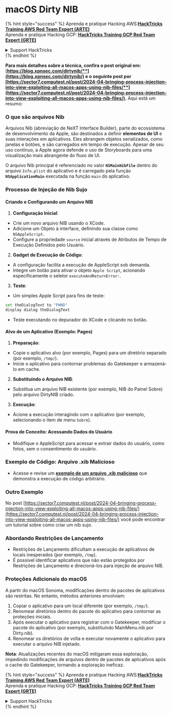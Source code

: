 # macOS Dirty NIB

{% hint style="success" %}
Aprenda e pratique Hacking AWS:<img src="../../../.gitbook/assets/arte.png" alt="" data-size="line">[**HackTricks Training AWS Red Team Expert (ARTE)**](https://training.hacktricks.xyz/courses/arte)<img src="../../../.gitbook/assets/arte.png" alt="" data-size="line">\
Aprenda e pratique Hacking GCP: <img src="../../../.gitbook/assets/grte.png" alt="" data-size="line">[**HackTricks Training GCP Red Team Expert (GRTE)**<img src="../../../.gitbook/assets/grte.png" alt="" data-size="line">](https://training.hacktricks.xyz/courses/grte)

<details>

<summary>Support HackTricks</summary>

* Confira os [**planos de assinatura**](https://github.com/sponsors/carlospolop)!
* **Junte-se ao** 💬 [**grupo do Discord**](https://discord.gg/hRep4RUj7f) ou ao [**grupo do telegram**](https://t.me/peass) ou **siga**-nos no **Twitter** 🐦 [**@hacktricks\_live**](https://twitter.com/hacktricks\_live)**.**
* **Compartilhe truques de hacking enviando PRs para o** [**HackTricks**](https://github.com/carlospolop/hacktricks) e [**HackTricks Cloud**](https://github.com/carlospolop/hacktricks-cloud) repositórios do github.

</details>
{% endhint %}

**Para mais detalhes sobre a técnica, confira o post original em:** [**https://blog.xpnsec.com/dirtynib/**](https://blog.xpnsec.com/dirtynib/) e o seguinte post por [**https://sector7.computest.nl/post/2024-04-bringing-process-injection-into-view-exploiting-all-macos-apps-using-nib-files/**](https://sector7.computest.nl/post/2024-04-bringing-process-injection-into-view-exploiting-all-macos-apps-using-nib-files/)**.** Aqui está um resumo:

### O que são arquivos Nib

Arquivos Nib (abreviação de NeXT Interface Builder), parte do ecossistema de desenvolvimento da Apple, são destinados a definir **elementos de UI** e suas interações em aplicativos. Eles abrangem objetos serializados, como janelas e botões, e são carregados em tempo de execução. Apesar de seu uso contínuo, a Apple agora defende o uso de Storyboards para uma visualização mais abrangente do fluxo de UI.

O arquivo Nib principal é referenciado no valor **`NSMainNibFile`** dentro do arquivo `Info.plist` do aplicativo e é carregado pela função **`NSApplicationMain`** executada na função `main` do aplicativo.

### Processo de Injeção de Nib Sujo

#### Criando e Configurando um Arquivo NIB

1. **Configuração Inicial**:
* Crie um novo arquivo NIB usando o XCode.
* Adicione um Objeto à interface, definindo sua classe como `NSAppleScript`.
* Configure a propriedade `source` inicial através de Atributos de Tempo de Execução Definidos pelo Usuário.
2. **Gadget de Execução de Código**:
* A configuração facilita a execução de AppleScript sob demanda.
* Integre um botão para ativar o objeto `Apple Script`, acionando especificamente o seletor `executeAndReturnError:`.
3. **Teste**:
* Um simples Apple Script para fins de teste:

```bash
set theDialogText to "PWND"
display dialog theDialogText
```
* Teste executando no depurador do XCode e clicando no botão.

#### Alvo de um Aplicativo (Exemplo: Pages)

1. **Preparação**:
* Copie o aplicativo alvo (por exemplo, Pages) para um diretório separado (por exemplo, `/tmp/`).
* Inicie o aplicativo para contornar problemas do Gatekeeper e armazená-lo em cache.
2. **Substituindo o Arquivo NIB**:
* Substitua um arquivo NIB existente (por exemplo, NIB do Painel Sobre) pelo arquivo DirtyNIB criado.
3. **Execução**:
* Acione a execução interagindo com o aplicativo (por exemplo, selecionando o item de menu `Sobre`).

#### Prova de Conceito: Acessando Dados do Usuário

* Modifique o AppleScript para acessar e extrair dados do usuário, como fotos, sem o consentimento do usuário.

### Exemplo de Código: Arquivo .xib Malicioso

* Acesse e revise um [**exemplo de um arquivo .xib malicioso**](https://gist.github.com/xpn/16bfbe5a3f64fedfcc1822d0562636b4) que demonstra a execução de código arbitrário.

### Outro Exemplo

No post [https://sector7.computest.nl/post/2024-04-bringing-process-injection-into-view-exploiting-all-macos-apps-using-nib-files/](https://sector7.computest.nl/post/2024-04-bringing-process-injection-into-view-exploiting-all-macos-apps-using-nib-files/) você pode encontrar um tutorial sobre como criar um nib sujo.&#x20;

### Abordando Restrições de Lançamento

* Restrições de Lançamento dificultam a execução de aplicativos de locais inesperados (por exemplo, `/tmp`).
* É possível identificar aplicativos que não estão protegidos por Restrições de Lançamento e direcioná-los para injeção de arquivo NIB.

### Proteções Adicionais do macOS

A partir do macOS Sonoma, modificações dentro de pacotes de aplicativos são restritas. No entanto, métodos anteriores envolviam:

1. Copiar o aplicativo para um local diferente (por exemplo, `/tmp/`).
2. Renomear diretórios dentro do pacote do aplicativo para contornar as proteções iniciais.
3. Após executar o aplicativo para registrar com o Gatekeeper, modificar o pacote do aplicativo (por exemplo, substituindo MainMenu.nib por Dirty.nib).
4. Renomear os diretórios de volta e executar novamente o aplicativo para executar o arquivo NIB injetado.

**Nota**: Atualizações recentes do macOS mitigaram essa exploração, impedindo modificações de arquivos dentro de pacotes de aplicativos após o cache do Gatekeeper, tornando a exploração ineficaz.

{% hint style="success" %}
Aprenda e pratique Hacking AWS:<img src="../../../.gitbook/assets/arte.png" alt="" data-size="line">[**HackTricks Training AWS Red Team Expert (ARTE)**](https://training.hacktricks.xyz/courses/arte)<img src="../../../.gitbook/assets/arte.png" alt="" data-size="line">\
Aprenda e pratique Hacking GCP: <img src="../../../.gitbook/assets/grte.png" alt="" data-size="line">[**HackTricks Training GCP Red Team Expert (GRTE)**<img src="../../../.gitbook/assets/grte.png" alt="" data-size="line">](https://training.hacktricks.xyz/courses/grte)

<details>

<summary>Support HackTricks</summary>

* Confira os [**planos de assinatura**](https://github.com/sponsors/carlospolop)!
* **Junte-se ao** 💬 [**grupo do Discord**](https://discord.gg/hRep4RUj7f) ou ao [**grupo do telegram**](https://t.me/peass) ou **siga**-nos no **Twitter** 🐦 [**@hacktricks\_live**](https://twitter.com/hacktricks\_live)**.**
* **Compartilhe truques de hacking enviando PRs para o** [**HackTricks**](https://github.com/carlospolop/hacktricks) e [**HackTricks Cloud**](https://github.com/carlospolop/hacktricks-cloud) repositórios do github.

</details>
{% endhint %}

